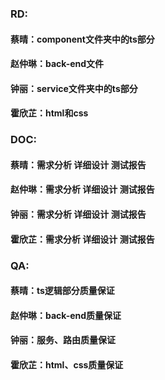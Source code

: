 ### RD:  

#### 蔡晴：component文件夹中的ts部分  

#### 赵仲琳：back-end文件  

#### 钟丽：service文件夹中的ts部分  

#### 霍欣芷：html和css  

### DOC:  

#### 蔡晴：需求分析 详细设计 测试报告  

#### 赵仲琳：需求分析 详细设计 测试报告  

#### 钟丽：需求分析 详细设计 测试报告  

#### 霍欣芷：需求分析 详细设计 测试报告  

### QA:  

#### 蔡晴：ts逻辑部分质量保证  

#### 赵仲琳：back-end质量保证  

#### 钟丽：服务、路由质量保证  

#### 霍欣芷：html、css质量保证  
